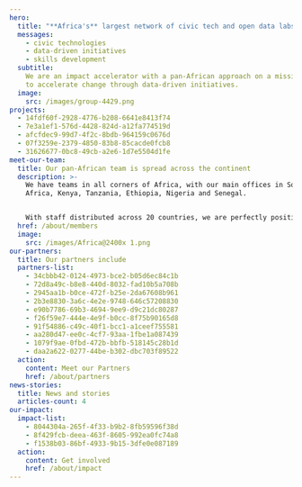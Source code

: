 ```yaml
---
hero:
  title: "**Africa's** largest network of civic tech and open data labs"
  messages:
    - civic technologies
    - data-driven initiatives
    - skills development
  subtitle:
    We are an impact accelerator with a pan-African approach on a mission
    to accelerate change through data-driven initiatives.
  image:
    src: /images/group-4429.png
projects:
  - 14fdf60f-2928-4776-b208-6641e8413f74
  - 7e3a1ef1-576d-4428-824d-a12fa774519d
  - afcfdec9-99d7-4f2c-8bdb-964159c0676d
  - 07f3259e-2379-4850-83b8-85cacde0fcb8
  - 31626677-0bc8-49cb-a2e6-1d7e5504d1fe
meet-our-team:
  title: Our pan-African team is spread across the continent
  description: >-
    We have teams in all corners of Africa, with our main offices in South
    Africa, Kenya, Tanzania, Ethiopia, Nigeria and Senegal.


    With staff distributed across 20 countries, we are perfectly positioned to tackle issues facing African citizens.
  href: /about/members
  image:
    src: /images/Africa@2400x 1.png
our-partners:
  title: Our partners include
  partners-list:
    - 34cbbb42-0124-4973-bce2-b05d6ec84c1b
    - 72d8a49c-b8e8-440d-8032-fad10b5a708b
    - 2945aa1b-b0ce-472f-b25e-2da67608b961
    - 2b3e8830-3a6c-4e2e-9748-646c57208830
    - e90b7786-69b3-4694-9ee9-d9c21dc80287
    - f26f59e7-444e-4e9f-b0cc-8f75b90165d8
    - 91f54886-c49c-40f1-bcc1-a1ceef755581
    - aa280d47-ee0c-4cf7-93aa-1fbe1a087439
    - 1079f9ae-0fbd-472b-bbfb-518145c28b1d
    - daa2a622-0277-44be-b302-dbc703f89522
  action:
    content: Meet our Partners
    href: /about/partners
news-stories:
  title: News and stories
  articles-count: 4
our-impact:
  impact-list:
    - 8044304a-265f-4f33-b9b2-8fb59596f38d
    - 8f429fcb-deea-463f-8605-992ea0fc74a8
    - f1538b03-86bf-4933-9b15-3dfe0e087189
  action:
    content: Get involved
    href: /about/impact
---
```

